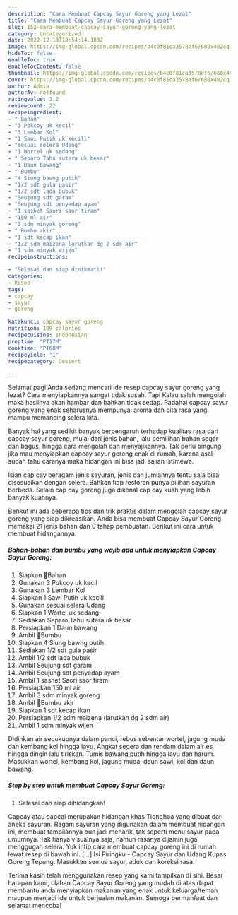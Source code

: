 ```yaml
---
description: "Cara Membuat Capcay Sayur Goreng yang Lezat"
title: "Cara Membuat Capcay Sayur Goreng yang Lezat"
slug: 152-cara-membuat-capcay-sayur-goreng-yang-lezat
category: Uncategorized
date: 2022-12-13T18:54:14.183Z
image: https://img-global.cpcdn.com/recipes/b4c0f81ca3578ef6/680x482cq70/capcay-sayur-goreng-foto-resep-utama.jpg
hideToc: false
enableToc: true
enableTocContent: false
thumbnail: https://img-global.cpcdn.com/recipes/b4c0f81ca3578ef6/680x482cq70/capcay-sayur-goreng-foto-resep-utama.jpg
cover: https://img-global.cpcdn.com/recipes/b4c0f81ca3578ef6/680x482cq70/capcay-sayur-goreng-foto-resep-utama.jpg
author: Admin
authorAv: notfound
ratingvalue: 3.2
reviewcount: 22
recipeingredient:
- " Bahan"
- "3 Pokcoy uk kecil"
- "3 Lembar Kol"
- "1 Sawi Putih uk kecill"
- "sesuai selera Udang"
- "1 Wortel uk sedang"
- " Separo Tahu sutera uk besar"
- "1 Daun bawang"
- " Bumbu"
- "4 Siung bawng putih"
- "1/2 sdt gula pasir"
- "1/2 sdt lada bubuk"
- "Seujung sdt garam"
- "Seujung sdt penyedap ayam"
- "1 sashet Saori saor tiram"
- "150 ml air"
- "3 sdm minyak goreng"
- " Bumbu akir"
- "1 sdt kecap ikan"
- "1/2 sdm maizena larutkan dg 2 sdm air"
- "1 sdm minyak wijen"
recipeinstructions:

- "Selesai dan siap dinikmati!"
categories:
- Resep
tags:
- capcay
- sayur
- goreng

katakunci: capcay sayur goreng 
nutrition: 109 calories
recipecuisine: Indonesian
preptime: "PT17M"
cooktime: "PT60M"
recipeyield: "1"
recipecategory: Dessert

---
```



Selamat pagi Anda sedang mencari ide resep capcay sayur goreng yang lezat? Cara menyiapkannya sangat tidak susah. Tapi Kalau salah mengolah maka hasilnya akan hambar dan bahkan tidak sedap. Padahal capcay sayur goreng yang enak seharusnya mempunyai aroma dan cita rasa yang mampu memancing selera kita.


Banyak hal yang sedikit banyak berpengaruh terhadap kualitas rasa dari capcay sayur goreng, mulai dari jenis bahan, lalu pemilihan bahan segar dan bagus, hingga cara mengolah dan menyajikannya. Tak perlu bingung jika mau menyiapkan capcay sayur goreng enak di rumah, karena asal sudah tahu caranya maka hidangan ini bisa jadi sajian istimewa.

Isian cap cay beragam jenis sayuran, jenis dan jumlahnya tentu saja bisa disesuaikan dengan selera. Bahkan tiap restoran punya pilihan sayuran berbeda. Selain cap cay goreng juga dikenal cap cay kuah yang lebih banyak kuahnya.


Berikut ini ada beberapa tips dan trik praktis dalam mengolah capcay sayur goreng yang siap dikreasikan. Anda bisa membuat Capcay Sayur Goreng memakai 21 jenis bahan dan 0 tahap pembuatan. Berikut ini cara untuk membuat hidangannya.

<!--inarticleads1-->

##### Bahan-bahan dan bumbu yang wajib ada untuk menyiapkan Capcay Sayur Goreng:

1. Siapkan  🍒Bahan
1. Gunakan 3 Pokcoy uk kecil
1. Gunakan 3 Lembar Kol
1. Siapkan 1 Sawi Putih uk kecill
1. Gunakan sesuai selera Udang
1. Siapkan 1 Wortel uk sedang
1. Sediakan  Separo Tahu sutera uk besar
1. Persiapkan 1 Daun bawang
1. Ambil  🍒Bumbu
1. Siapkan 4 Siung bawng putih
1. Sediakan 1/2 sdt gula pasir
1. Ambil 1/2 sdt lada bubuk
1. Ambil Seujung sdt garam
1. Ambil Seujung sdt penyedap ayam
1. Ambil 1 sashet Saori saor tiram
1. Persiapkan 150 ml air
1. Ambil 3 sdm minyak goreng
1. Ambil  🍒Bumbu akir
1. Siapkan 1 sdt kecap ikan
1. Persiapkan 1/2 sdm maizena (larutkan dg 2 sdm air)
1. Ambil 1 sdm minyak wijen


Didihkan air secukupnya dalam panci, rebus sebentar wortel, jagung muda dan kembang kol hingga layu. Angkat segera dan rendam dalam air es hingga dingin lalu tiriskan. Tumis bawang putih hingga layu dan harum. Masukkan wortel, kembang kol, jagung muda, daun sawi, kol dan daun bawang. 

<!--inarticleads2-->

##### Step by step untuk membuat Capcay Sayur Goreng:


1. Selesai dan siap dihidangkan!

Capcay atau capcai merupakan hidangan khas Tionghoa yang dibuat dari aneka sayuran. Ragam sayuran yang digunakan dalam membuat hidangan ini, membuat tampilannya pun jadi menarik, tak seperti menu sayur pada umumnya. Tak hanya visualnya saja, namun rasanya dijamin juga menggugah selera. Yuk intip cara membuat capcay goreng ini di rumah lewat resep di bawah ini. […] Isi Piringku - Capcay Sayur dan Udang Kupas Goreng Tepung. Masukkan semua sayur, aduk dan koreksi rasa. 

Terima kasih telah menggunakan resep yang kami tampilkan di sini. Besar harapan kami, olahan Capcay Sayur Goreng yang mudah di atas dapat membantu anda menyiapkan makanan yang enak untuk keluarga/teman maupun menjadi ide untuk berjualan makanan. Semoga bermanfaat dan selamat mencoba!
